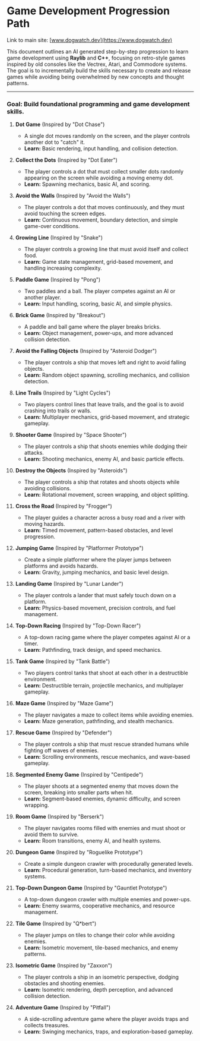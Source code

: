 # Game Development Progression Path

Link to main site: [www.dogwatch.dev](https://www.dogwatch.dev)

This document outlines an AI generated step-by-step progression to learn game development using **Raylib** and **C++**, focusing on retro-style games inspired by old consoles like the Vectrex, Atari, and Commodore systems. The goal is to incrementally build the skills necessary to create and release games while avoiding being overwhelmed by new concepts and thought patterns.

---

### Goal: Build foundational programming and game development skills.

1. **Dot Game** (Inspired by "Dot Chase")
   - A single dot moves randomly on the screen, and the player controls another dot to "catch" it.
   - **Learn:** Basic rendering, input handling, and collision detection.

2. **Collect the Dots** (Inspired by "Dot Eater")
   - The player controls a dot that must collect smaller dots randomly appearing on the screen while avoiding a moving enemy dot.
   - **Learn:** Spawning mechanics, basic AI, and scoring.

3. **Avoid the Walls** (Inspired by "Avoid the Walls")
   - The player controls a dot that moves continuously, and they must avoid touching the screen edges.
   - **Learn:** Continuous movement, boundary detection, and simple game-over conditions.

4. **Growing Line** (Inspired by "Snake")
   - The player controls a growing line that must avoid itself and collect food.
   - **Learn:** Game state management, grid-based movement, and handling increasing complexity.

5. **Paddle Game** (Inspired by "Pong")
   - Two paddles and a ball. The player competes against an AI or another player.
   - **Learn:** Input handling, scoring, basic AI, and simple physics.

6. **Brick Game** (Inspired by "Breakout")
   - A paddle and ball game where the player breaks bricks.
   - **Learn:** Object management, power-ups, and more advanced collision detection.

7. **Avoid the Falling Objects** (Inspired by "Asteroid Dodger")
   - The player controls a ship that moves left and right to avoid falling objects.
   - **Learn:** Random object spawning, scrolling mechanics, and collision detection.

8. **Line Trails** (Inspired by "Light Cycles")
   - Two players control lines that leave trails, and the goal is to avoid crashing into trails or walls.
   - **Learn:** Multiplayer mechanics, grid-based movement, and strategic gameplay.

9. **Shooter Game** (Inspired by "Space Shooter")
   - The player controls a ship that shoots enemies while dodging their attacks.
   - **Learn:** Shooting mechanics, enemy AI, and basic particle effects.

10. **Destroy the Objects** (Inspired by "Asteroids")
    - The player controls a ship that rotates and shoots objects while avoiding collisions.
    - **Learn:** Rotational movement, screen wrapping, and object splitting.

11. **Cross the Road** (Inspired by "Frogger")
    - The player guides a character across a busy road and a river with moving hazards.
    - **Learn:** Timed movement, pattern-based obstacles, and level progression.

12. **Jumping Game** (Inspired by "Platformer Prototype")
    - Create a simple platformer where the player jumps between platforms and avoids hazards.
    - **Learn:** Gravity, jumping mechanics, and basic level design.

13. **Landing Game** (Inspired by "Lunar Lander")
    - The player controls a lander that must safely touch down on a platform.
    - **Learn:** Physics-based movement, precision controls, and fuel management.

14. **Top-Down Racing** (Inspired by "Top-Down Racer")
    - A top-down racing game where the player competes against AI or a timer.
    - **Learn:** Pathfinding, track design, and speed mechanics.

15. **Tank Game** (Inspired by "Tank Battle")
    - Two players control tanks that shoot at each other in a destructible environment.
    - **Learn:** Destructible terrain, projectile mechanics, and multiplayer gameplay.

16. **Maze Game** (Inspired by "Maze Game")
    - The player navigates a maze to collect items while avoiding enemies.
    - **Learn:** Maze generation, pathfinding, and stealth mechanics.

17. **Rescue Game** (Inspired by "Defender")
    - The player controls a ship that must rescue stranded humans while fighting off waves of enemies.
    - **Learn:** Scrolling environments, rescue mechanics, and wave-based gameplay.

18. **Segmented Enemy Game** (Inspired by "Centipede")
    - The player shoots at a segmented enemy that moves down the screen, breaking into smaller parts when hit.
    - **Learn:** Segment-based enemies, dynamic difficulty, and screen wrapping.

19. **Room Game** (Inspired by "Berserk")
    - The player navigates rooms filled with enemies and must shoot or avoid them to survive.
    - **Learn:** Room transitions, enemy AI, and health systems.

20. **Dungeon Game** (Inspired by "Roguelike Prototype")
    - Create a simple dungeon crawler with procedurally generated levels.
    - **Learn:** Procedural generation, turn-based mechanics, and inventory systems.

21. **Top-Down Dungeon Game** (Inspired by "Gauntlet Prototype")
    - A top-down dungeon crawler with multiple enemies and power-ups.
    - **Learn:** Enemy swarms, cooperative mechanics, and resource management.

22. **Tile Game** (Inspired by "Q*bert")
    - The player jumps on tiles to change their color while avoiding enemies.
    - **Learn:** Isometric movement, tile-based mechanics, and enemy patterns.

23. **Isometric Game** (Inspired by "Zaxxon")
    - The player controls a ship in an isometric perspective, dodging obstacles and shooting enemies.
    - **Learn:** Isometric rendering, depth perception, and advanced collision detection.

24. **Adventure Game** (Inspired by "Pitfall")
    - A side-scrolling adventure game where the player avoids traps and collects treasures.
    - **Learn:** Swinging mechanics, traps, and exploration-based gameplay.
